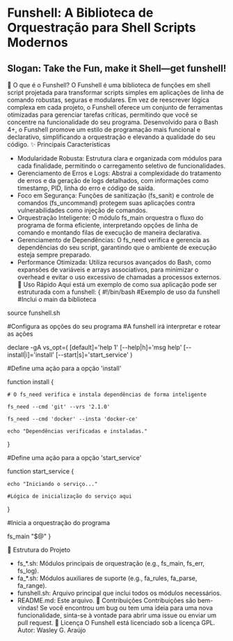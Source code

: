 # Funshell: A Biblioteca de Orquestração para Shell Scripts Modernos
## Slogan: Take the Fun, make it Shell—get funshell!
🎯 O que é o Funshell?
O Funshell é uma biblioteca de funções em shell script projetada para transformar scripts simples em aplicações de linha de comando robustas, seguras e modulares. Em vez de reescrever lógica complexa em cada projeto, o Funshell oferece um conjunto de ferramentas otimizadas para gerenciar tarefas críticas, permitindo que você se concentre na funcionalidade do seu programa.
Desenvolvido para o Bash 4+, o Funshell promove um estilo de programação mais funcional e declarativo, simplificando a orquestração e elevando a qualidade do seu código.
✨ Principais Características
 * Modularidade Robusta: Estrutura clara e organizada com módulos para cada finalidade, permitindo o carregamento seletivo de funcionalidades.
 * Gerenciamento de Erros e Logs: Abstrai a complexidade do tratamento de erros e da geração de logs detalhados, com informações como timestamp, PID, linha do erro e código de saída.
 * Foco em Segurança: Funções de sanitização (fs_sanit) e controle de comandos (fs_uncommand) protegem suas aplicações contra vulnerabilidades como injeção de comandos.
 * Orquestração Inteligente: O módulo fs_main orquestra o fluxo do programa de forma eficiente, interpretando opções de linha de comando e montando filas de execução de maneira declarativa.
 * Gerenciamento de Dependências: O fs_need verifica e gerencia as dependências do seu script, garantindo que o ambiente de execução esteja sempre preparado.
 * Performance Otimizada: Utiliza recursos avançados do Bash, como expansões de variáveis e arrays associativos, para minimizar o overhead e evitar o uso excessivo de chamadas a processos externos.
🚀 Uso Rápido
Aqui está um exemplo de como sua aplicação pode ser 
estruturada com a funshell:
{
#!/bin/bash
#Exemplo de uso da funshell
#Inclui o main da biblioteca

source funshell.sh

#Configura as opções do seu programa
#A funshell irá interpretar e rotear as ações

declare -gA vs_opt=(
    [default]='help 1'
    [--help|h]='msg help'
    [--install|i]='install'
    [--start|s]='start_service'
)

#Define uma ação para a opção 'install'

function install {

    # O fs_need verifica e instala dependências de forma inteligente

    fs_need --cmd 'git' --vrs '2.1.0'

    fs_need --cmd 'docker' --insta 'docker-ce'

    echo "Dependências verificadas e instaladas."

}

#Define uma ação para a opção 'start_service'

function start_service {

    echo "Iniciando o serviço..."

    #Lógica de inicialização do serviço aqui

}

#Inicia a orquestração do programa

fs_main "$@"
}

📂 Estrutura do Projeto
 * fs_*.sh: Módulos principais de orquestração (e.g., fs_main, fs_err, fs_log).
 * fa_*.sh: Módulos auxiliares de suporte (e.g., fa_rules, fa_parse, fa_range).
 * funshell.sh: Arquivo principal que inclui todos os módulos necessários.
 * README.md: Este arquivo.
🤝 Contribuições
Contribuições são bem-vindas! Se você encontrou um bug ou tem uma ideia para uma nova funcionalidade, sinta-se à vontade para abrir uma issue ou enviar um pull request.
📜 Licença
O Funshell está licenciado sob a licença GPL.
Autor: Wasley G. Araújo
